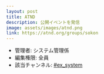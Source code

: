 ```yaml
---
layout: post
title: ATND
description: 公開イベントを発信
image: assets/images/atnd.png
link: https://atnd.org/groups/sokon
---
```


- 管理者: システム管理係
- 編集権限: 全員
- 該当チャンネル: [#ex_system](https://sokon.slack.com/messages/C4KPRMYSU/)